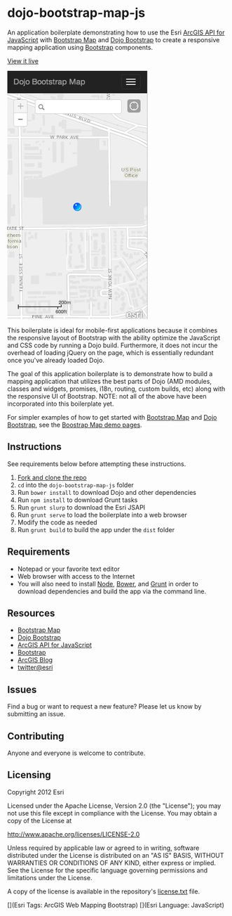 # dojo-bootstrap-map-js

An application boilerplate demonstrating how to use the Esri [ArcGIS API for JavaScript](//js.arcgis.com) with [Bootstrap Map](//github.com/Esri/bootstrap-map-js) and [Dojo Bootstrap](//github.com/xsokev/Dojo-Bootstrap) to create a responsive mapping application using [Bootstrap](//getbootstrap.com) components.

[View it live](http://esri.github.io/dojo-bootstrap-map-js/src/)

![App Screenshot](https://raw.githubusercontent.com/Esri/dojo-bootstrap-map-js/master/dojo-bootstrap-map-js.png)

This boilerplate is ideal for mobile-first applications because it combines the responsive layout of Bootstrap with the ability optimize the JavaScript and CSS code by running a Dojo build. Furthermore, it does not incur the overhead of loading jQuery on the page, which is essentially redundant once you've already loaded Dojo.

The goal of this application boilerplate is to demonstrate how to build a mapping application that utilizes the best parts of Dojo (AMD modules, classes and widgets, promises, i18n, routing, custom builds, etc) along with the responsive UI of Bootstrap. NOTE: not all of the above have been incorporated into this boilerplate yet.

For simpler examples of how to get started with [Bootstrap Map](//github.com/Esri/bootstrap-map-js) and [Dojo Bootstrap](//github.com/xsokev/Dojo-Bootstrap), see the [Boostrap Map demo pages](http://esri.github.io/bootstrap-map-js/demo/dojo/getstarted.html).

## Instructions

See requirements below before attempting these instructions.

1. [Fork and clone the repo](https://help.github.com/articles/fork-a-repo)
2. `cd` into the `dojo-bootstrap-map-js` folder
3. Run `bower install` to download Dojo and other dependencies
4. Run `npm install` to download Grunt tasks
5. Run `grunt slurp` to download the Esri JSAPI
6. Run `grunt serve` to load the boilerplate into a web browser
7. Modify the code as needed
8. Run `grunt build` to build the app under the `dist` folder

## Requirements

* Notepad or your favorite text editor
* Web browser with access to the Internet
* You will also need to install [Node](http://nodejs.org/), [Bower](http://bower.io/), and [Grunt](http://gruntjs.com/) in order to download dependencies and build the app via the command line.

## Resources

* [Bootstrap Map](//github.com/Esri/bootstrap-map-js)
* [Dojo Bootstrap](//github.com/xsokev/Dojo-Bootstrap)
* [ArcGIS API for JavaScript](//js.arcgis.com)
* [Bootstrap](//getbootstrap.com)
* [ArcGIS Blog](http://blogs.esri.com/esri/arcgis)
* [twitter@esri](http://twitter.com/esri)

## Issues

Find a bug or want to request a new feature?  Please let us know by submitting an issue.

## Contributing

Anyone and everyone is welcome to contribute.

## Licensing
Copyright 2012 Esri

Licensed under the Apache License, Version 2.0 (the "License");
you may not use this file except in compliance with the License.
You may obtain a copy of the License at

   http://www.apache.org/licenses/LICENSE-2.0

Unless required by applicable law or agreed to in writing, software
distributed under the License is distributed on an "AS IS" BASIS,
WITHOUT WARRANTIES OR CONDITIONS OF ANY KIND, either express or implied.
See the License for the specific language governing permissions and
limitations under the License.

A copy of the license is available in the repository's [license.txt](https://raw.github.com/Esri/dojo-bootstrap-map-js/master/license.txt) file.

[](Esri Tags: ArcGIS Web Mapping Bootstrap)
[](Esri Language: JavaScript)​
